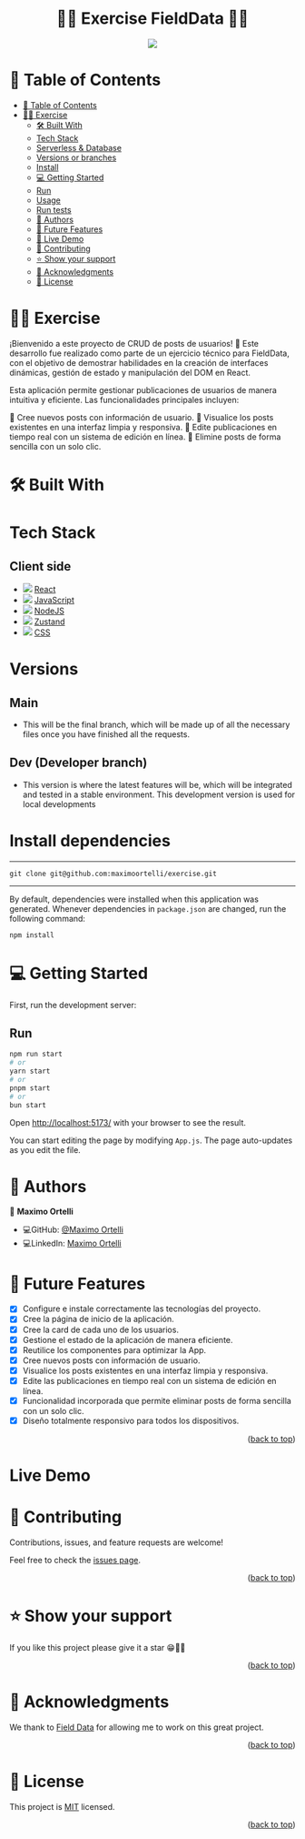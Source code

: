<a name="readme-top"></a>
<div align="center">
   <h1>📲📩 Exercise FieldData 📩📲</h1>
</div>
  <div align="center">
    <img src="./assets/Logo.svg" />
  </div>

# 📗 Table of Contents

- [📗 Table of Contents](#-table-of-contents)
- [📲📩 Exercise ](#-exercise)
  - [🛠 Built With](#-built-with)
  - [Tech Stack](#tech-stack)
  - [Serverless & Database](#serverless)
  - [Versions or branches](#versions)
  - [Install](#install)
  - [💻 Getting Started](#-getting-started)
  - [Run](#run)
  - [Usage](#usage)
  - [Run tests](#run-tests)
  - [👥 Authors](#-authors)
  - [🔭 Future Features](#-future-features)
  - [🚀 Live Demo](#-demo)
  - [🤝 Contributing](#-contributing)
  - [⭐️ Show your support](#️-show-your-support)
  - [🙏 Acknowledgments](#-acknowledgments)
  - [📝 License](#-license)

# 📲📩 Exercise <a name="exercise"></a>

 ¡Bienvenido a este proyecto de CRUD de posts de usuarios! 🎉
  Este desarrollo fue realizado como parte de un ejercicio técnico para FieldData, con el objetivo de demostrar habilidades en la creación de interfaces dinámicas, gestión de estado y manipulación del DOM en React.

  Esta aplicación permite gestionar publicaciones de usuarios de manera intuitiva y eficiente. Las funcionalidades principales incluyen:

🔹 Cree nuevos posts con información de usuario.
🔹 Visualice los posts existentes en una interfaz limpia y responsiva.
🔹 Edite publicaciones en tiempo real con un sistema de edición en línea.
🔹 Elimine posts de forma sencilla con un solo clic.

# 🛠 Built With 

<a name="built-with"></a>

# Tech Stack 

<a name="tech-stack"></a>

<div>
     <h2>Client side</h2>
     <ul>   
     <li>
        <img src="https://skillicons.dev/icons?i=react"/>
        <a href="https://reactjs.org">React</a>
     </li>
     <li>
        <img src="https://skillicons.dev/icons?i=js"/>
        <a href="https://developer.mozilla.org/en-US/docs/Web/JavaScript">JavaScript</a>
     </li>
      <li>
       <img src="https://skillicons.dev/icons?i=nodejs"/>
       <a href="https://nodejs.org/en">NodeJS</a>
     </li>
     <li>
       <img src="https://skillicons.dev/icons?i=nodejs"/>
       <a href="https://nodejs.org/en">Zustand</a>
     </li>
     <li>
        <img src="https://skillicons.dev/icons?i=css"/>
        <a href="https://developer.mozilla.org/en-US/docs/Web/CSS">CSS</a>
     </li>
</div>

# Versions

<a name="versions"></a>

## Main
 - This will be the final branch, which will be made up of all the necessary files once you have finished all the requests.

## Dev (Developer branch)
 - This version is where the latest features will be, which will be integrated and tested in a stable environment.
   This development version is used for local developments

# Install dependencies

<a name="install"></a>

---

```shell
git clone git@github.com:maximoortelli/exercise.git
```

---

By default, dependencies were installed when this application was generated.
Whenever dependencies in `package.json` are changed, run the following command:

```sh
npm install
```

# 💻 Getting Started
<a name="getting-started"></a>
First, run the development server:

## Run
<a name="run"></a>

```bash
npm run start
# or
yarn start
# or
pnpm start
# or
bun start
```

Open [http://localhost:5173/](http://localhost:5173/) with your browser to see the result.

You can start editing the page by modifying `App.js`. The page auto-updates as you edit the file.

# 👥 Authors 
<a name="author"></a>

👤 **Maximo Ortelli**

- 💻GitHub: [@Maximo Ortelli](https://github.com/maximoortelli)
- 💻LinkedIn: [Maximo Ortelli](https://www.linkedin.com/in/maximo-ortelli-rueda/)

# 🔭 Future Features 
<a name="future-features"></a>

- [x] Configure e instale correctamente las tecnologías del proyecto.
- [x] Cree la página de inicio de la aplicación.
- [x] Cree la card de cada uno de los usuarios.
- [x] Gestione el estado de la aplicación de manera eficiente.
- [X] Reutilice los componentes para optimizar la App.
- [X] Cree nuevos posts con información de usuario.
- [X] Visualice los posts existentes en una interfaz limpia y responsiva.
- [X] Edite las publicaciones en tiempo real con un sistema de edición en línea.
- [x] Funcionalidad incorporada que permite eliminar posts de forma sencilla con un solo clic.
- [x] Diseño totalmente responsivo para todos los dispositivos.

<p align="right">(<a href="#readme-top">back to top</a>)</p>

# Live Demo
<a name="demo"></a>

# 🤝 Contributing <a name="contributing"></a>

Contributions, issues, and feature requests are welcome!

Feel free to check the [issues page](https://github.com/maximoortelli/exercice/issues).

<p align="right">(<a href="#readme-top">back to top</a>)</p>

# ⭐️ Show your support <a name="support"></a>

If you like this project please give it a star 😁🌟✨

<p align="right">(<a href="#readme-top">back to top</a>)</p>

# 🙏 Acknowledgments <a name="acknowledgements"></a>

We thank to [Field Data](https://www.fielddata.ag/) for allowing me to work on this great project.

<p align="right">(<a href="#readme-top">back to top</a>)</p>

# 📝 License <a name="license"></a>

This project is [MIT](./LICENSE) licensed.

<p align="right">(<a href="#readme-top">back to top</a>)</p>

